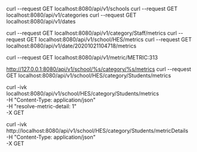 curl --request GET localhost:8080/api/v1/schools
curl --request GET localhost:8080/api/v1/categories
curl --request GET localhost:8080/api/v1/dates

curl --request GET localhost:8080/api/v1/category/Staff/metrics
curl --request GET localhost:8080/api/v1/school/HES/metrics
curl --request GET localhost:8080/api/v1/date/20201021104718/metrics

curl --request GET localhost:8080/api/v1/metric/METRIC:313

http://127.0.0.1:8080/api/v1/school/%s/category/%s/metrics
curl --request GET localhost:8080/api/v1/school/HES/category/Students/metrics


curl -ivk \
localhost:8080/api/v1/school/HES/category/Students/metrics \
-H "Content-Type: application/json" \
-H "resolve-metric-detail: 1" \
-X GET



curl -ivk \
http://localhost:8080/api/v1/school/HES/category/Students/metricDetails \
-H "Content-Type: application/json" \
-X GET